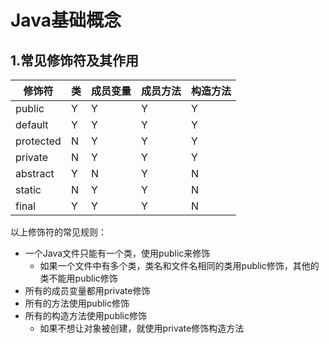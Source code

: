 # Java基础概念

## 1.常见修饰符及其作用

|修饰符|类|成员变量|成员方法|构造方法|
|-----|--|--------|-------|-------|
| public  | Y  | Y  | Y  | Y  |
| default  | Y  | Y  | Y  | Y  |
| protected  | N  | Y  | Y  | Y  |
| private  | N  | Y  | Y  | Y  |
| abstract  | Y  | N  | Y  | N  |
| static  | N  | Y  | Y  | N  |
| final  | Y  | Y  | Y  | N  |

以上修饰符的常见规则：<br>
- 一个Java文件只能有一个类，使用public来修饰
  - 如果一个文件中有多个类，类名和文件名相同的类用public修饰，其他的类不能用public修饰
- 所有的成员变量都用private修饰
- 所有的方法使用public修饰
- 所有的构造方法使用public修饰
  - 如果不想让对象被创建，就使用private修饰构造方法





































#
